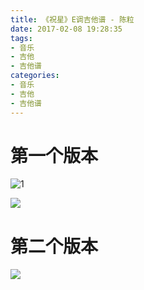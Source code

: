 ```yaml
---
title: 《祝星》E调吉他谱 - 陈粒
date: 2017-02-08 19:28:35
tags:
- 音乐
- 吉他
- 吉他谱
categories:
- 音乐
- 吉他
- 吉他谱
---
```


# 第一个版本

![1](http://oj9456ckj.bkt.clouddn.com/image/Guitar_Tablatures/%E7%A5%9D%E6%98%9F_1-1.png)

<!--more-->

![](http://oj9456ckj.bkt.clouddn.com/image/Guitar_Tablatures/%E7%A5%9D%E6%98%9F_1-2.png)

# 第二个版本

![](http://oj9456ckj.bkt.clouddn.com/image/Guitar_Tablatures/%E7%A5%9D%E6%98%9F_2-1.png)